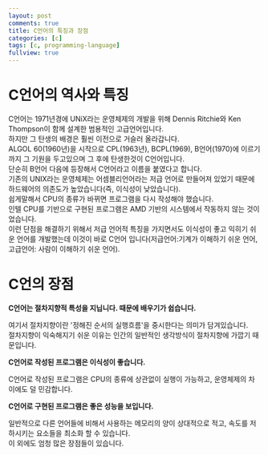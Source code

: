 ```yaml
---
layout: post
comments: true
title: C언어의 특징과 장점
categories: [c]
tags: [c, programming-language]
fullview: true
---
```

# C언어의 역사와 특징

C언어는 1971년경에 UNiX라는 운영체제의 개발을 위해 Dennis Ritchie와 Ken Thompson이 함께 설계한 범용적인 고급언어입니다.  
하지만 그 탄생의 배경은 훨씬 이전으로 거슬러 올라갑니다.  
ALGOL 60(1960년)을 시작으로 CPL(1963년), BCPL(1969), B언어(1970)에 이르기 까지 그 기원을 두고있으며 그 후에 탄생한것이 C언어입니다.  
단순히 B언어 다음에 등장해서 C언어라고 이름을 붙였다고 합니다.  
기존의 UNIX라는 운영체제는 어셈블리언어라는 저급 언어로 만들어져 있었기 때문에 하드웨어의 의존도가 높았습니다(즉, 이식성이 낮았습니다).  
쉽게말해서 CPU의 종류가 바뀌면 프로그램을 다시 작성해야 했습니다.  
인텔 CPU를 기반으로 구현된 프로그램은 AMD 기반의 시스템에서 작동하지 않는 것이었습니다.  
이런 단점을 해결하기 위해서 저급 언어적 특징을 가지면서도 이식성이 좋고 익히기 쉬운 언어를 개발했는데 이것이 바로 C언어 입니다(저급언어:기계가 이해하기 쉬운 언어, 고급언어: 사람이 이해하기 쉬운 언어).  

# C언의 장점

**C언어는 절차지향적 특성을 지닙니다. 때문에 배우기가 쉽습니다.**

여기서 절차지향이란 '정해진 순서의 실행흐름'을 중시한다는 의미가 담겨있습니다.  
절차지향이 익숙해지기 쉬운 이유는 인간의 일반적인 생각방식이 절차지향에 가깝기 때문입니다.  

**C언어로 작성된 프로그램은 이식성이 좋습니다.**

C언어로 작성된 프로그램은 CPU의 종류에 상관없이 실행이 가능하고, 운영체제의 차이에도 덜 민감합니다.  

**C언어로 구현된 프로그램은 좋은 성능을 보입니다.**

일반적으로 다른 언어들에 비해서 사용하는 메모리의 양이 상대적으로 적고, 속도를 저하시키는 요소들을 최소화 할 수 있습니다.  
이 외에도 엄청 많은 장점들이 있습니다.  
